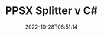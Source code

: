 ---
############################# Static ############################
layout: "auto-gen-merger"
date: 2022-10-28T06:51:14
draft: false
otherformats: pptx rtf tex vdx vsdm vsdx vssm vssx vstm vstx vsx vtx xlam xls xlsb xlsm

############################# Head ############################
head_title: "Rozdeliť PPSX do viacerých súborov v C#"
head_description: "Rozdeľte jeden súbor PPSX do niekoľkých súborov na základe čísel strán, intervalov strán, párnych alebo nepárnych strán pomocou rozhrania API na zlúčenie dokumentov."

############################# Header ############################
title: "PPSX Splitter v C#"
description: "Rozdeľte PPSX niekoľkými riadkami kódu .NET."
bg_image: "https://cms.admin.containerize.com/templates/aspose/App_Themes/V3/images/bg/header1.png"
bg_overlay: false
button:
    enable: true
    icon: "fas fa-arrow-down"
    label: "Stiahnite si bezplatnú skúšobnú verziu"
    link: "https://downloads.groupdocs.com/merger/net"

############################# SubMenu ############################
submenu:
    enable: true

    left:
        img_alt: "GroupDocs.Merger for .NET"
        image: "https://cms.admin.containerize.com/templates/groupdocs/images/product-logos/90x90-noborder/groupdocs-merger-net.png"
        product: "GroupDocs.Merger"
        platform: ".NET"

    middle:
        button:

            # button loop
            - link: "https://apireference.groupdocs.com/merger/net"
              text: "Referencia API"

            # button loop
            - link: "https://github.com/groupdocs-merger"
              text: "Príklady kódov"

            # button loop
            - link: "https://products.groupdocs.app/merger/family"
              text: "Živé ukážky"

            # button loop
            - link: "https://purchase.groupdocs.com/pricing/merger/net"
              text: "Stanovenie cien"

    right:
        link_download: "https://downloads.groupdocs.com/merger"
        link_learn: "https://docs.groupdocs.com/merger/net"
        link_buy: "https://purchase.groupdocs.com"

############################# About ############################
about:
    enable: true
    title: "O GroupDocs.Merger for .NET API"
    content: |
        Knižnica [GroupDocs.Merger for .NET](/sk/merger/net/) ponúka jednoduché riešenie na bezpečné zlúčenie a rozdelenie medzi širokou škálou formátov dokumentov vrátane PDF, Microsoft Office (Word, Excel, PowerPoint, OneNote), OpenDocument, HTML, obrázky a mnoho ďalších v aplikáciách .NET. Pridaním iba niekoľkých riadkov kódu vykonajte niekoľko operácií s dokumentom, ako je presunutie, odstránenie, otočenie, výmena, extrahovanie alebo zmena orientácie strán v dokumentoch. Rozhranie API na zlučovanie dokumentov tiež podporuje zobrazenie náhľadu stránok dokumentu ako obrázka na analýzu štruktúry dokumentu, formátovania a obsahu na stránke.
        
        GroupDocs.Merger API je správnou voľbou pre podnikové riešenia, ktoré vyžadujú funkcie na delenie súborov. Tieto rozhrania API sú dobre podporované na všetkých hlavných operačných systémoch a platformách vrátane .NET Framework, .NET Standard, .NET Core, Mono.

############################# Steps ############################
steps:
    enable: true
    title_left: "Rozdeliť PPSX strán súboru v .NET"
    content_left: |
        [GroupDocs.Merger for .NET](/sk/merger/net/) uľahčuje vývojárom C# rozdeliť jeden súbor PPSX na viacero výsledných súborov implementáciou niekoľko jednoduchých krokov.
        
        * Inicializujte **SplitOptions** s formátom cesty k výstupným súborom.
        * Vytvorte novú inštanciu **Merger** a zadajte cestu zdrojového dokumentu ako parameter konštruktora.
        * Zavolajte **Split** a odovzdajte objekt **SplitOptions** na uloženie výsledných dokumentov.

    title_right: "Požiadavky na systém"
    content_right: |
        Rozhrania API GroupDocs.Merger for .NET sú podporované na všetkých hlavných platformách a operačných systémoch. Pred spustením nižšie uvedeného kódu sa uistite, že máte vo svojom systéme nainštalované nasledujúce predpoklady.

        * Operačné systémy: Microsoft Windows, Linux, MacOS
        * Vývojové prostredia: Visual Studio, Xamarin, MonoDevelop
        * Rámce: .NET Framework, .NET Standard, .NET Core, Mono
        * Stiahnite si najnovšiu verziu GroupDocs.Merger for .NET z [NuGet](https://www.nuget.org/packages/groupdocs.merger)
         
    code: |
     {{% merger/additional-styles %}}
     {{< merger/code-merger title="Ako rozdeliť PPSX súbory pomocou C# vzorového kódu">}}

        ```csharp    
        // Rozdeľte súbor PPSX pomocou rozhrania GroupDocs.Merger API
        string filePath = "input.ppsx";
        string filePathOut = "output.ppsx";

        // Inicializujte triedu SplitOptions s formátom cesty k výstupným súborom
        SplitOptions splitOptions = new SplitOptions(filePathOut, new int[] { 3, 6, 8 });

        // Okamžité zlúčenie so vstupným dokumentom PPSX
        using (Merger merger = new Merger(filePath))
          {
            // Zavolajte metódu Split a odovzdajte objekt SplitOptions na uloženie výsledných dokumentov
            merger.Split(splitOptions);
          }
        ```
     {{< /merger/code-merger >}}

############################# Demos ############################
demos:
    enable: true
    title: "Živé ukážky – rozdelenie súboru PPSX online"
    content: |
       Rozdeľte súbor PPSX hneď teraz na webovej lokalite [GroupDocs.Merger Live Demos](https://products.groupdocs.app/splitter/ppsx).
       Živá ukážka má nasledujúce výhody.
        
############################# About Formats ############################
about_formats:
    enable: true

############################# More Formats ############################
more_formats:
    enable: true
    title: "Rozdeliť súbor iných formátov"
    content: |
        API na zlúčenie a rozdelenie dokumentov .NET pre formáty súborov a obrázky. Rozdeľte niektoré z populárnych formátov súborov, ako je uvedené nižšie.

############################# Back to top ###############################
back_to_top:
    enable: true
---